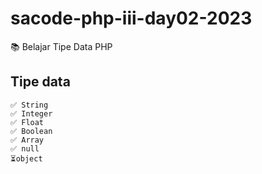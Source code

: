 # sacode-php-iii-day02-2023
📚 Belajar Tipe Data PHP

## Tipe data 
    ✅ String
    ✅ Integer
    ✅ Float
    ✅ Boolean
    ✅ Array 
    ✅ null
    ⏳object

